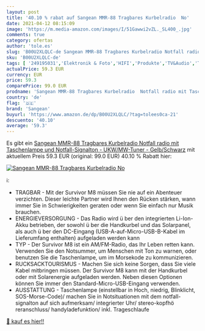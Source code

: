 ```yaml
---
layout: post
title: '40.10 % rabat auf Sangean MMR-88 Tragbares Kurbelradio  No'
date: 2021-04-12 08:15:09
image: 'https://m.media-amazon.com/images/I/51Gawwi2vZL._SL400_.jpg'
comments: true
category: ofertas
author: 'tole.es'
slug: 'B00U2XLQLC-de Sangean MMR-88 Tragbares Kurbelradio Notfall radio mit...'
sku: 'B00U2XLQLC-de'
tags: [ '249195031','Elektronik & Foto','HIFI','Produkte','TV&Audio','Tragbare Geräte','Tragbare Radios','sangean', ]
actualPrice: 59.3 EUR
currency: EUR
price: 59.3
comparePrice: 99.0 EUR
prodname: 'Sangean MMR-88 Tragbares Kurbelradio  Notfall radio mit Taschenlampe und Notfall-Signalton - UKW/MW-Tuner - Gelb/Schwarz'
country: 'de'
flag: '🇩🇪'
brand: 'Sangean'
buyurl: 'https://www.amazon.de/dp/B00U2XLQLC/?tag=tolees0ca-21'
descuento: '40.10'
average: '59.3'
---
```


Es gibt ein [Sangean MMR-88 Tragbares Kurbelradio  Notfall radio mit Taschenlampe und Notfall-Signalton - UKW/MW-Tuner - Gelb/Schwarz](https://www.amazon.de/dp/B00U2XLQLC/?tag=tolees0ca-21) mit aktuellem Preis 59.3 EUR (original: 99.0 EUR) 40.10 % Rabatt hier:

[![Sangean MMR-88 Tragbares Kurbelradio  No](https://m.media-amazon.com/images/I/51Gawwi2vZL._SL400_.jpg)](https://www.amazon.de/dp/B00U2XLQLC/?tag=tolees0ca-21)

ℹ️:

- TRAGBAR - Mit der Survivor M8 müssen Sie nie auf ein Abenteuer verzichten. Dieser leichte Partner wird Ihnen den Rücken stärken, wann immer Sie in Schwierigkeiten geraten oder wenn Sie einfach nur Musik brauchen.
- ENERGIEVERSORGUNG - Das Radio wird ü ber den integrierten Li-Ion-Akku betrieben, der sowohl ü ber die Handkurbel und das Solarpanel, als auch ü ber den DC-Eingang (USB-A-auf-Micro-USB-B-Kabel im Lieferumfang enthalten) aufgeladen werden kann
- TYP - Der Survivor M8 ist ein AM/FM-Radio, das Ihr Leben retten kann. Verwenden Sie den Notsummer, um Menschen mit Ton zu warnen, oder benutzen Sie die Taschenlampe, um im Morsekode zu kommunizieren.
- RUCKSACKTOURISMUS - Machen Sie sich keine Sorgen, dass Sie viele Kabel mitbringen müssen. Der Survivor M8 kann mit der Handkurbel oder mit Solarenergie aufgeladen werden. Neben diesen Optionen können Sie immer den Standard-Micro-USB-Eingang verwenden.
- AUSSTATTUNG - Taschenlampe (einstellbar in Hoch, niedrig, Blinklicht, SOS-Morse-Code)/ machen Sie in Notsituationen mit dem notfall-signalton auf sich aufmerksam/ integrierter Uhr/ stereo-kopfhö reranschluss/ handyladefunktion/ inkl. Trageschlaufe

[🛒 kauf es hier!!](https://www.amazon.de/dp/B00U2XLQLC/?tag=tolees0ca-21)
